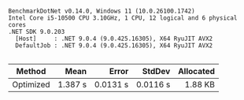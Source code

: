 ```

BenchmarkDotNet v0.14.0, Windows 11 (10.0.26100.1742)
Intel Core i5-10500 CPU 3.10GHz, 1 CPU, 12 logical and 6 physical cores
.NET SDK 9.0.203
  [Host]     : .NET 9.0.4 (9.0.425.16305), X64 RyuJIT AVX2
  DefaultJob : .NET 9.0.4 (9.0.425.16305), X64 RyuJIT AVX2


```
| Method    | Mean    | Error    | StdDev   | Allocated |
|---------- |--------:|---------:|---------:|----------:|
| Optimized | 1.387 s | 0.0131 s | 0.0116 s |   1.88 KB |
